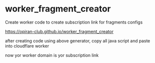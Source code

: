 # worker_fragment_creator
Create worker code to create subscription link for fragments configs


https://opiran-club.github.io/worker_fragment_creator

after creating code using above generator, copy all java script and paste into cloudflare worker

now yor worker domain is yor subscription link
